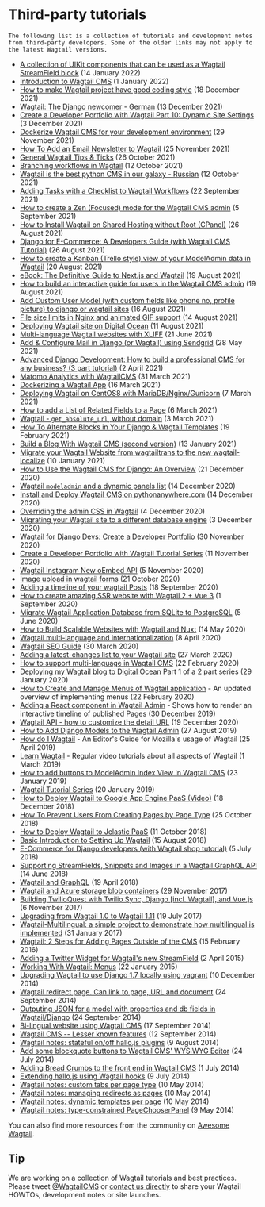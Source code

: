 # Third-party tutorials

```{warning}
The following list is a collection of tutorials and development notes
from third-party developers. Some of the older links may not apply to
the latest Wagtail versions.
```

-   [A collection of UIKit components that can be used as a Wagtail StreamField block](https://pythonawesome.com/a-collection-of-uikit-components-that-can-be-used-as-a-wagtail-streamfield-block/) (14 January 2022)
-   [Introduction to Wagtail CMS](https://blog.reallyroxanna.codes/introduction-to-wagtail-cms) (1 January 2022)
-   [How to make Wagtail project have good coding style](https://www.accordbox.com/blog/how-to-make-wagtail-project-have-good-coding-style/) (18 December 2021)
-   [Wagtail: The Django newcomer - German](https://cmsstash.de/cms-reviews/wagtail) (13 December 2021)
-   [Create a Developer Portfolio with Wagtail Part 10: Dynamic Site Settings](https://engineertodeveloper.com/wagtail-dynamic-site-settings/) (3 December 2021)
-   [Dockerize Wagtail CMS for your development environment](https://jortdevreeze.com/en/blog/dockerize-wagtail-cms-for-your-development-environment/) (29 November 2021)
-   [How To Add an Email Newsletter to Wagtail](https://engineertodeveloper.com/how-to-add-an-email-newsletter-to-wagtail/) (25 November 2021)
-   [General Wagtail Tips & Ticks](https://github.com/spapas/wagtail-faq) (26 October 2021)
-   [Branching workflows in Wagtail](https://importthis.tech/wagtail-branching-workflows) (12 October 2021)
-   [Wagtail is the best python CMS in our galaxy - Russian](https://habr.com/ru/post/582898/) (12 October 2021)
-   [Adding Tasks with a Checklist to Wagtail Workflows](https://dev.to/lb/adding-tasks-with-a-checklist-to-wagtail-workflows-29b8) (22 September 2021)
-   [How to create a Zen (Focused) mode for the Wagtail CMS admin](https://dev.to/lb/how-to-create-a-zen-focused-mode-for-the-wagtail-cms-admin-3ipk) (5 September 2021)
-   [How to Install Wagtail on Shared Hosting without Root (CPanel)](https://chemicloud.com/kb/article/install-wagtail-without-root-access/) (26 August 2021)
-   [Django for E-Commerce: A Developers Guide (with Wagtail CMS Tutorial)](https://dev.to/realguillaume/django-for-e-commerce-a-developers-guide-with-wagtail-cms-tutorial-57on) (26 August 2021)
-   [How to create a Kanban (Trello style) view of your ModelAdmin data in Wagtail](https://dev.to/lb/how-to-create-a-kanban-trello-style-view-of-your-modeladmin-data-in-wagtail-20eg) (20 August 2021)
-   [eBook: The Definitive Guide to Next.js and Wagtail](https://www.accordbox.com/blog/ebook-the-definitive-guide-to-nextjs-and-wagtail/) (19 August 2021)
-   [How to build an interactive guide for users in the Wagtail CMS admin](https://dev.to/lb/how-to-build-an-interactive-guide-for-users-in-the-wagtail-cms-admin-2dcp) (19 August 2021)
-   [Add Custom User Model (with custom fields like phone no, profile picture) to django or wagtail sites](https://medium.com/@altaf008bd/wagtail-add-custom-fields-including-image-to-custom-user-model-1c976ddbc24) (16 August 2021)
-   [File size limits in Nginx and animated GIF support](https://www.meagenvoss.com/blog/random-wagtail-thing-i-learned-file-size-limits-in-nginx-and-animated-gif-support/) (14 August 2021)
-   [Deploying Wagtail site on Digital Ocean](https://www.craftplustech.com/blog/deploying-wagtail-site-on-digital-ocean/) (11 August 2021)
-   [Multi-language Wagtail websites with XLIFF](https://www.fourdigits.nl/blog/multi-language-wagtail-websites-with-xliff/) (21 June 2021)
-   [Add & Configure Mail in Django (or Wagtail) using Sendgrid](https://mpettersson.com/blog/how-to-add-and-configure-a-mail-service-in-django-or-wagtail/) (28 May 2021)
-   [Advanced Django Development: How to build a professional CMS for any business? (3 part tutorial)](https://medium.com/engineerx/advanced-django-development-how-to-build-a-professional-cms-for-any-business-part-1-9859cb5b4d24) (2 April 2021)
-   [Matomo Analytics with WagtailCMS](https://experiencednovice.dev/blog/matomo-analytics-with-wagtailcms/) (31 March 2021)
-   [Dockerizing a Wagtail App](https://www.accordbox.com/blog/dockerizing-wagtail-app/) (16 March 2021)
-   [Deploying Wagtail on CentOS8 with MariaDB/Nginx/Gunicorn](https://experiencednovice.dev/blog/deploying-wagtail-on-centos8/) (7 March 2021)
-   [How to add a List of Related Fields to a Page](https://learningtofly.dev/blog/wagtail-how-to-add-a-list-of-related-fields-to-a-page) (6 March 2021)
-   [Wagtail - `get_absolute_url`, without domain](https://kuttler.eu/code/wagtail-get_absolute_url-without-domain/) (3 March 2021)
-   [How To Alternate Blocks in Your Django & Wagtail Templates](https://www.coderedcorp.com/blog/how-to-alternate-blocks-in-your-templates/) (19 February 2021)
-   [Build a Blog With Wagtail CMS (second version)](https://www.accordbox.com/blog/build-blog-wagtail-cms-second-version-available/) (13 January 2021)
-   [Migrate your Wagtail Website from wagtailtrans to the new wagtail-localize](https://www.cnc.io/en/blog/wagtailtrans-to-wagtail-localize-migration) (10 January 2021)
-   [How to Use the Wagtail CMS for Django: An Overview](https://steelkiwi.com/blog/how-to-use-the-wagtail-cms-for-django-an-overview/) (21 December 2020)
-   [Wagtail `modeladmin` and a dynamic panels list](https://kuttler.eu/code/wagtail-modeladmin-and-dynamic-panels-list/) (14 December 2020)
-   [Install and Deploy Wagtail CMS on pythonanywhere.com](https://www.theinsidetrade.com/blog/install-and-deploy-wagtail-cms-pythonanywherecom/) (14 December 2020)
-   [Overriding the admin CSS in Wagtail](https://www.yellowduck.be/posts/overriding-the-admin-css-in-wagtail/) (4 December 2020)
-   [Migrating your Wagtail site to a different database engine](https://www.yellowduck.be/posts/migrating-your-wagtail-site-to-a-different-database-engine/) (3 December 2020)
-   [Wagtail for Django Devs: Create a Developer Portfolio](https://dev.to/brian101co/wagtail-for-django-devs-create-a-developer-portfolio-5e75) (30 November 2020)
-   [Create a Developer Portfolio with Wagtail Tutorial Series](https://engineertodeveloper.com/category/wagtail/) (11 November 2020)
-   [Wagtail Instagram New oEmbed API](https://www.codista.com/en/blog/wagtail-instagram-new-oembed-api/) (5 November 2020)
-   [Image upload in wagtail forms](https://dev.to/lb/image-uploads-in-wagtail-forms-39pl) (21 October 2020)
-   [Adding a timeline of your wagtail Posts](https://spapas.github.io/2020/09/18/wagtail-add-posts-timeline/) (18 September 2020)
-   [How to create amazing SSR website with Wagtail 2 + Vue 3](https://dev.to/robert197/how-to-create-amazing-ssr-website-with-wagtail-2-vue-3-463j) (1 September 2020)
-   [Migrate Wagtail Application Database from SQLite to PostgreSQL](https://medium.com/@ochieng.grace/migrate-wagtail-application-database-from-sqlite-to-postgresql-32f705f2f5f4) (5 June 2020)
-   [How to Build Scalable Websites with Wagtail and Nuxt](https://devs-group.medium.com/why-our-websites-stay-ahead-c608e3f4bea4) (14 May 2020)
-   [Wagtail multi-language and internationalization](https://dev.to/codista_/wagtail-multi-language-and-internationalization-2gkf) (8 April 2020)
-   [Wagtail SEO Guide](https://www.accordbox.com/blog/wagtail-seo-guide/) (30 March 2020)
-   [Adding a latest-changes list to your Wagtail site](https://spapas.github.io/2020/03/27/wagtail-add-latest-changes/) (27 March 2020)
-   [How to support multi-language in Wagtail CMS](https://www.accordbox.com/blog/how-support-multi-language-wagtail-cms/) (22 February 2020)
-   [Deploying my Wagtail blog to Digital Ocean](https://rosederwelt.com/deploying-my-wagtail-blog-digital-ocean-pt-1/) Part 1 of a 2 part series (29 January 2020)
-   [How to Create and Manage Menus of Wagtail application](https://www.accordbox.com/blog/wagtail-tutorial-12-how-create-and-manage-menus-wagtail-application/) - An updated overview of implementing menus (22 February 2020)
-   [Adding a React component in Wagtail Admin](https://dev.to/lb/adding-a-react-component-in-wagtail-admin-3e) - Shows how to render an interactive timeline of published Pages (30 December 2019)
-   [Wagtail API - how to customize the detail URL](https://dev.to/wagtail/wagtail-api-how-to-customize-the-detail-url-2j3l) (19 December 2020)
-   [How to Add Django Models to the Wagtail Admin](https://dev.to/revsys/how-to-add-django-models-to-the-wagtail-admin-1mdi) (27 August 2019)
-   [How do I Wagtail](https://foundation.mozilla.org/en/docs/how-do-i-wagtail/) - An Editor\'s Guide for Mozilla\'s usage of Wagtail (25 April 2019)
-   [Learn Wagtail](https://learnwagtail.com/) - Regular video tutorials about all aspects of Wagtail (1 March 2019)
-   [How to add buttons to ModelAdmin Index View in Wagtail CMS](https://timonweb.com/tutorials/how-to-add-buttons-to-modeladmin-index-view-in-wagtail-cms/) (23 January 2019)
-   [Wagtail Tutorial Series](https://www.accordbox.com/blog/wagtail-tutorials/) (20 January 2019)
-   [How to Deploy Wagtail to Google App Engine PaaS (Video)](https://www.youtube.com/watch?v=uD9PTag2-PQ) (18 December 2018)
-   [How To Prevent Users From Creating Pages by Page Type](https://timonweb.com/tutorials/prevent-users-from-creating-certain-page-types-in-wagtail-cms/) (25 October 2018)
-   [How to Deploy Wagtail to Jelastic PaaS](https://jelastic.com/blog/deploy-wagtail-python-cms/) (11 October 2018)
-   [Basic Introduction to Setting Up Wagtail](https://medium.com/nonstopio/wagtail-an-open-source-cms-cec6b93706da) (15 August 2018)
-   [E-Commerce for Django developers (with Wagtail shop tutorial)](https://snipcart.com/blog/django-ecommerce-tutorial-wagtail-cms) (5 July 2018)
-   [Supporting StreamFields, Snippets and Images in a Wagtail GraphQL API](https://wagtail.org/blog/graphql-with-streamfield/) (14 June 2018)
-   [Wagtail and GraphQL](https://jossingram.wordpress.com/2018/04/19/wagtail-and-graphql/) (19 April 2018)
-   [Wagtail and Azure storage blob containers](https://jossingram.wordpress.com/2017/11/29/wagtail-and-azure-storage-blob-containers/) (29 November 2017)
-   [Building TwilioQuest with Twilio Sync, Django \[incl. Wagtail\], and Vue.js](https://www.twilio.com/blog/2017/11/building-twilioquest-with-twilio-sync-django-and-vue-js.html) (6 November 2017)
-   [Upgrading from Wagtail 1.0 to Wagtail 1.11](https://www.caktusgroup.com/blog/2017/07/19/upgrading-wagtail/) (19 July 2017)
-   [Wagtail-Multilingual: a simple project to demonstrate how multilingual is implemented](https://github.com/cristovao-alves/Wagtail-Multilingual) (31 January 2017)
-   [Wagtail: 2 Steps for Adding Pages Outside of the CMS](https://www.caktusgroup.com/blog/2016/02/15/wagtail-2-steps-adding-pages-outside-cms/) (15 February 2016)
-   [Adding a Twitter Widget for Wagtail's new StreamField](https://jossingram.wordpress.com/2015/04/02/adding-a-twitter-widget-for-wagtails-new-streamfield/) (2 April 2015)
-   [Working With Wagtail: Menus](https://www.tivix.com/blog/working-with-wagtail-menus/) (22 January 2015)
-   [Upgrading Wagtail to use Django 1.7 locally using vagrant](https://jossingram.wordpress.com/2014/12/10/upgrading-wagtail-to-use-django-1-7-locally-using-vagrant/) (10 December 2014)
-   [Wagtail redirect page. Can link to page, URL and document](https://gist.github.com/alej0varas/e7e334643ceab6e65744) (24 September 2014)
-   [Outputing JSON for a model with properties and db fields in Wagtail/Django](https://jossingram.wordpress.com/2014/09/24/outputing-json-for-a-model-with-properties-and-db-fields-in-wagtaildjango/) (24 September 2014)
-   [Bi-lingual website using Wagtail CMS](https://jossingram.wordpress.com/2014/09/17/bi-lingual-website-using-wagtail-cms/) (17 September 2014)
-   [Wagtail CMS -- Lesser known features](https://jossingram.wordpress.com/2014/09/12/wagtail-cms-lesser-known-features/) (12 September 2014)
-   [Wagtail notes: stateful on/off hallo.js plugins](https://www.coactivate.org/projects/ejucovy/blog/2014/08/09/wagtail-notes-stateful-onoff-hallojs-plugins/) (9 August 2014)
-   [Add some blockquote buttons to Wagtail CMS' WYSIWYG Editor](https://jossingram.wordpress.com/2014/07/24/add-some-blockquote-buttons-to-wagtail-cms-wysiwyg-editor/) (24 July 2014)
-   [Adding Bread Crumbs to the front end in Wagtail CMS](https://jossingram.wordpress.com/2014/07/01/adding-bread-crumbs-to-the-front-end-in-wagtail-cms/) (1 July 2014)
-   [Extending hallo.js using Wagtail hooks](https://gist.github.com/jeffrey-hearn/502d0914fa4a930f08ac) (9 July 2014)
-   [Wagtail notes: custom tabs per page type](https://www.coactivate.org/projects/ejucovy/blog/2014/05/10/wagtail-notes-custom-tabs-per-page-type/) (10 May 2014)
-   [Wagtail notes: managing redirects as pages](https://www.coactivate.org/projects/ejucovy/blog/2014/05/10/wagtail-notes-managing-redirects-as-pages/) (10 May 2014)
-   [Wagtail notes: dynamic templates per page](https://www.coactivate.org/projects/ejucovy/blog/2014/05/10/wagtail-notes-dynamic-templates-per-page/) (10 May 2014)
-   [Wagtail notes: type-constrained PageChooserPanel](https://www.coactivate.org/projects/ejucovy/blog/2014/05/09/wagtail-notes-type-constrained-pagechooserpanel/) (9 May 2014)

You can also find more resources from the community on [Awesome Wagtail](https://github.com/springload/awesome-wagtail).

## Tip

We are working on a collection of Wagtail tutorials and best practices.
Please tweet [\@WagtailCMS](https://twitter.com/WagtailCMS) or [contact us directly](mailto:hello@wagtail.org) to share your Wagtail HOWTOs, development notes or site launches.
